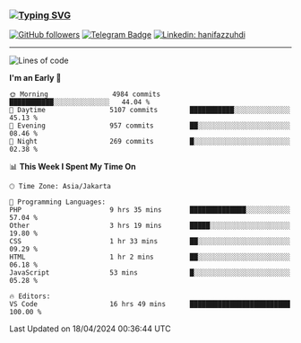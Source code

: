 ### [![Typing SVG](https://readme-typing-svg.herokuapp.com?font=lato&size=22&lines=Hi+There+👋)](https://git.io/typing-svg) 

[![GitHub followers](https://img.shields.io/github/followers/hanifazzuhdi?label=Follow&style=social)](https://github.com/hanifazzuhdi/?tab=follow) 
[![Telegram Badge](https://img.shields.io/badge/-hanif0198-blue?style=social&logo=telegram&link=https://www.t.me/hanif0198/)](https://www.t.me/hanif0198/) 
[![Linkedin: hanifazzuhdi](https://img.shields.io/badge/-hanifazzuhdi-blue?style=flat-square&logo=Linkedin&logoColor=white&link=https://www.linkedin.com/in/hanif-az-zuhdi-69688019b/)](https://www.linkedin.com/in/hanif-az-zuhdi-69688019b/) 

<hr/>

<!--START_SECTION:waka-->
![Lines of code](https://img.shields.io/badge/From%20Hello%20World%20I%27ve%20Written-51.7%20million%20lines%20of%20code-blue)

**I'm an Early 🐤** 

```text
🌞 Morning                4984 commits        ███████████░░░░░░░░░░░░░░   44.04 % 
🌆 Daytime                5107 commits        ███████████░░░░░░░░░░░░░░   45.13 % 
🌃 Evening                957 commits         ██░░░░░░░░░░░░░░░░░░░░░░░   08.46 % 
🌙 Night                  269 commits         █░░░░░░░░░░░░░░░░░░░░░░░░   02.38 % 
```


📊 **This Week I Spent My Time On** 

```text
🕑︎ Time Zone: Asia/Jakarta

💬 Programming Languages: 
PHP                      9 hrs 35 mins       ██████████████░░░░░░░░░░░   57.04 % 
Other                    3 hrs 19 mins       █████░░░░░░░░░░░░░░░░░░░░   19.80 % 
CSS                      1 hr 33 mins        ██░░░░░░░░░░░░░░░░░░░░░░░   09.29 % 
HTML                     1 hr 2 mins         ██░░░░░░░░░░░░░░░░░░░░░░░   06.18 % 
JavaScript               53 mins             █░░░░░░░░░░░░░░░░░░░░░░░░   05.28 % 

🔥 Editors: 
VS Code                  16 hrs 49 mins      █████████████████████████   100.00 % 
```


 Last Updated on 18/04/2024 00:36:44 UTC
<!--END_SECTION:waka-->

